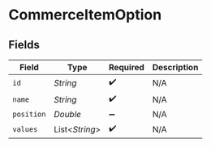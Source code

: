 # CommerceItemOption


## Fields

| Field              | Type               | Required           | Description        |
| ------------------ | ------------------ | ------------------ | ------------------ |
| `id`               | *String*           | :heavy_check_mark: | N/A                |
| `name`             | *String*           | :heavy_check_mark: | N/A                |
| `position`         | *Double*           | :heavy_minus_sign: | N/A                |
| `values`           | List<*String*>     | :heavy_check_mark: | N/A                |